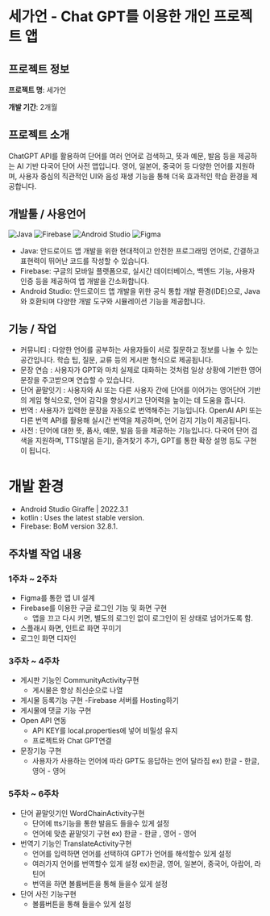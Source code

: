 # 세가언 - Chat GPT를 이용한 개인 프로젝트 앱


## 프로젝트 정보

**프로젝트 명**: 세가언

**개발 기간**: 2개월

## 프로젝트 소개

ChatGPT API를 활용하여 단어를 여러 언어로 검색하고, 뜻과 예문, 발음 등을 제공하는 AI 기반 다국어 단어 사전 앱입니다. 영어, 일본어, 중국어 등 다양한 언어를 지원하며, 사용자 중심의 직관적인 UI와 음성 재생 기능을 통해 더욱 효과적인 학습 환경을 제공합니다.

## 개발툴 / 사용언어

![Java](https://skillicons.dev/icons?i=kotlin)
![Firebase](https://skillicons.dev/icons?i=firebase)
![Android Studio](https://skillicons.dev/icons?i=androidstudio)
![Figma](https://skillicons.dev/icons?i=figma)


- Java: 안드로이드 앱 개발을 위한 현대적이고 안전한 프로그래밍 언어로, 간결하고 표현력이 뛰어난 코드를 작성할 수 있습니다.
- Firebase: 구글의 모바일 플랫폼으로, 실시간 데이터베이스, 백엔드 기능, 사용자 인증 등을 제공하여 앱 개발을 간소화합니다.
- Android Studio: 안드로이드 앱 개발을 위한 공식 통합 개발 환경(IDE)으로, Java와 호환되며 다양한 개발 도구와 시뮬레이션 기능을 제공합니다.
## 기능 / 작업

- 커뮤니티 : 다양한 언어를 공부하는 사용자들이 서로 질문하고 정보를 나눌 수 있는 공간입니다. 학습 팁, 질문, 교류 등의 게시판 형식으로 제공됩니다.
- 문장 연습 : 사용자가 GPT와 마치 실제로 대화하는 것처럼 일상 상황에 기반한 영어 문장을 주고받으며 연습할 수 있습니다.
- 단어 끝말잇기 : 사용자와 AI 또는 다른 사용자 간에 단어를 이어가는 영어단어 기반의 게임 형식으로, 언어 감각을 향상시키고 단어력을 높이는 데 도움을 줍니다.
- 번역 : 사용자가 입력한 문장을 자동으로 번역해주는 기능입니다. OpenAI API 또는 다른 번역 API를 활용해 실시간 번역을 제공하며, 언어 감지 기능이 제공됩니다.
- 사전 : 단어에 대한 뜻, 품사, 예문, 발음 등을 제공하는 기능입니다. 다국어 단어 검색을 지원하며, TTS(발음 듣기), 즐겨찾기 추가, GPT를 통한 확장 설명 등도 구현이 됩니다.

# 개발 환경
- Android Studio Giraffe | 2022.3.1
- kotlin : Uses the latest stable version.
- Firebase: BoM version 32.8.1.

## 주차별 작업 내용

### 1주차 ~ 2주차

- Figma를 통한 앱 UI 설계
- Firebase를 이용한 구글 로그인 기능 및 화면 구현
  - 앱을 끄고 다시 키면, 별도의 로그인 없이 로그인이 된 상태로 넘어가도록 함.
- 스플래시 화면, 인트로 화면 꾸미기
- 로그인 화면 디자인
### 3주차 ~ 4주차

- 게시판 기능인 CommunityActivity구현
  - 게시물은 항상 최신순으로 나열
- 게시물 등록기능 구현
  -Firebase 서버를 Hosting하기
- 게시물에 댓글 기능 구현
- Open API 연동
  - API KEY를 local.properties에 넣어 비밀성 유지
  - 프로젝트와 Chat GPT연결
- 문장기능 구현
  - 사용자가 사용하는 언어에 따라 GPT도 응답하는 언어 달라짐
    ex) 한글 - 한글, 영어 - 영어

### 5주차 ~ 6주차
- 단어 끝말잇기인 WordChainActivity구현
  - 단어에 tts기능을 통한 발음도 들을수 있게 설정
  - 언어에 맞춘 끝말잇기 구현 ex) 한글 - 한글 , 영어 - 영어
- 번역기 기능인 TranslateActivity구현
  - 언어를 입력하면 언어를 선택하여 GPT가 언어를 해석할수 있게 설정
  - 여러가지 언어를 번역할수 있게 설정 ex)한글, 영어, 일본어, 중국어, 아랍어, 라틴어
  - 번역을 하면 볼륨버튼을 통해 들을수 있게 설정
- 단어 사전 기능구현
  - 볼륨버튼을 통해 들을수 있게 설정













